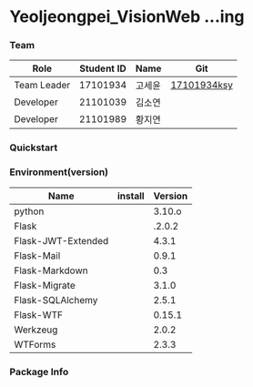 # Yeoljeongpei_VisionWeb ...ing

### Team
Role |Student ID|Name|Git|
---|---|---|---|
Team Leader|17101934|고세윤|[17101934ksy](https://github.com/17101934ksy/IISE_DataMining)
Developer|21101039|김소연|
Developer|21101989|황지연|

### Quickstart




### Environment(version)
Name|install|Version|
---|---|---|
python| |3.10.o
Flask| |.2.0.2
Flask-JWT-Extended||4.3.1
Flask-Mail||0.9.1
Flask-Markdown||0.3
Flask-Migrate||3.1.0
Flask-SQLAlchemy||2.5.1
Flask-WTF||0.15.1
Werkzeug| |2.0.2
WTForms||2.3.3



### Package Info

```pathon

```
